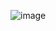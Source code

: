 ![image](https://user-images.githubusercontent.com/70800965/222517329-f4f9f63b-ad23-4378-9696-90af25fc51bf.png)

